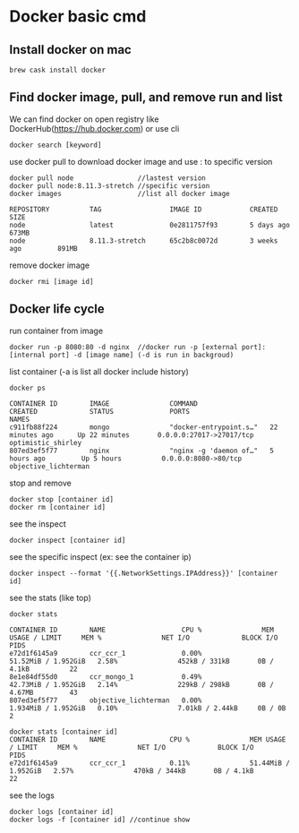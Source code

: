 # Docker basic cmd

## Install docker on mac

```
brew cask install docker
```

## Find docker image, pull, and remove run and list 

We can find docker on open registry like DockerHub(https://hub.docker.com) or use cli
```
docker search [keyword]
```

use docker pull to download docker image and use : to specific version

```
docker pull node                //lastest version
docker pull node:8.11.3-stretch //specific version
docker images                   //list all docker image

REPOSITORY          TAG                 IMAGE ID            CREATED             SIZE
node                latest              0e2811757f93        5 days ago          673MB
node                8.11.3-stretch      65c2b8c0072d        3 weeks ago         891MB
```

remove docker image
```
docker rmi [image id]
```

## Docker life cycle

run container from image
```
docker run -p 8080:80 -d nginx  //docker run -p [external port]:[internal port] -d [image name] (-d is run in backgroud)
```

list container  (-a is list all docker include history)
```
docker ps

CONTAINER ID        IMAGE               COMMAND                  CREATED             STATUS              PORTS                      NAMES
c911fb88f224        mongo               "docker-entrypoint.s…"   22 minutes ago      Up 22 minutes       0.0.0.0:27017->27017/tcp   optimistic_shirley
807ed3ef5f77        nginx               "nginx -g 'daemon of…"   5 hours ago         Up 5 hours          0.0.0.0:8080->80/tcp       objective_lichterman
```

stop and remove
```
docker stop [container id]
docker rm [container id]
```

see the inspect
```
docker inspect [container id]
```

see the specific inspect (ex: see the container ip)
```
docker inspect --format '{{.NetworkSettings.IPAddress}}' [container id]
```

see the stats (like top)
```
docker stats

CONTAINER ID        NAME                   CPU %               MEM USAGE / LIMIT     MEM %               NET I/O             BLOCK I/O           PIDS
e72d1f6145a9        ccr_ccr_1              0.00%               51.52MiB / 1.952GiB   2.58%               452kB / 331kB       0B / 4.1kB          22
8e1e84df55d0        ccr_mongo_1            0.49%               42.73MiB / 1.952GiB   2.14%               229kB / 298kB       0B / 4.67MB         43
807ed3ef5f77        objective_lichterman   0.00%               1.934MiB / 1.952GiB   0.10%               7.01kB / 2.44kB     0B / 0B             2

docker stats [container id]
CONTAINER ID        NAME                CPU %               MEM USAGE / LIMIT     MEM %               NET I/O             BLOCK I/O           PIDS
e72d1f6145a9        ccr_ccr_1           0.11%               51.44MiB / 1.952GiB   2.57%               470kB / 344kB       0B / 4.1kB          22
```

see the logs
```
docker logs [container id]
docker logs -f [container id] //continue show
```
